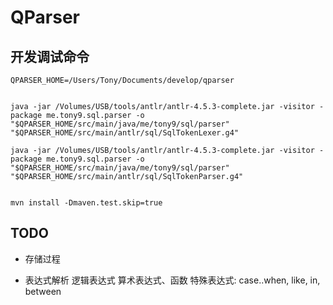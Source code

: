 # QParser

## 开发调试命令
```
QPARSER_HOME=/Users/Tony/Documents/develop/qparser


java -jar /Volumes/USB/tools/antlr/antlr-4.5.3-complete.jar -visitor -package me.tony9.sql.parser -o "$QPARSER_HOME/src/main/java/me/tony9/sql/parser" "$QPARSER_HOME/src/main/antlr/sql/SqlTokenLexer.g4"

java -jar /Volumes/USB/tools/antlr/antlr-4.5.3-complete.jar -visitor -package me.tony9.sql.parser -o "$QPARSER_HOME/src/main/java/me/tony9/sql/parser" "$QPARSER_HOME/src/main/antlr/sql/SqlTokenParser.g4"


mvn install -Dmaven.test.skip=true

```

## TODO

- 存储过程

- 表达式解析
    逻辑表达式
    算术表达式、函数
    特殊表达式: case..when, like, in, between

